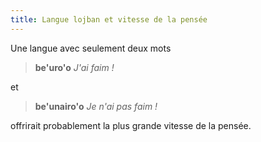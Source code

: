 ```yaml
---
title: Langue lojban et vitesse de la pensée
---
```


<div class="lojbo"></div>

Une langue avec seulement deux mots

> **be'uro'o**
> _J'ai faim !_

et

> **be'unairo'o**
> _Je n'ai pas faim !_

offrirait probablement la plus grande vitesse de la pensée.